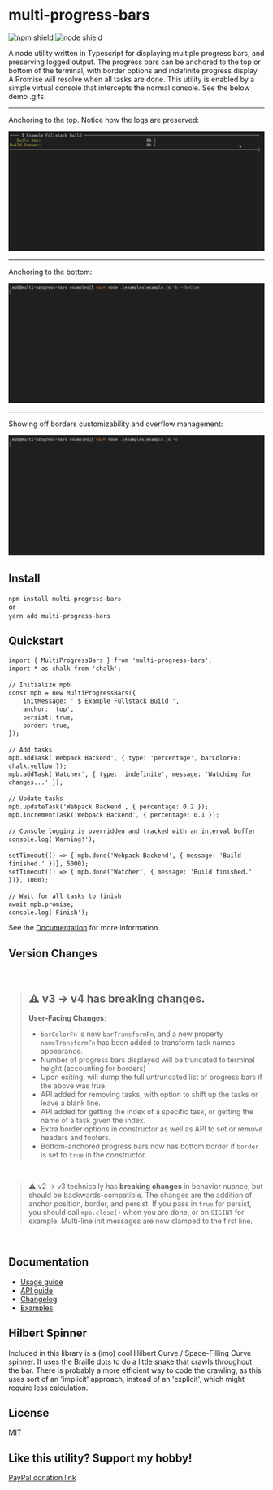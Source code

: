 # multi-progress-bars
![npm shield](https://img.shields.io/npm/v/multi-progress-bars) ![node shield](https://img.shields.io/npm/dm/multi-progress-bars)

A node utility written in Typescript for displaying multiple progress bars, and preserving logged output. The progress bars can be anchored to the top or bottom of the terminal, with border options and indefinite progress display. A Promise will resolve when all tasks are done. This utility is enabled by a simple virtual console that intercepts the normal console. See the below demo .gifs.

___

Anchoring to the top. Notice how the logs are preserved:

![MultiProgressBar top demo](./assets/mpb_top.gif)

---

Anchoring to the bottom:

![MultiProgressBar bottom demo](./assets/mpb_bottom.gif)

---

Showing off borders customizability and overflow management:

![MultiProgressBar extended demo](./assets/mpb_extended.gif)


## Install
`npm install multi-progress-bars`<br>
or<br>
`yarn add multi-progress-bars`

## Quickstart
```
import { MultiProgressBars } from 'multi-progress-bars';
import * as chalk from 'chalk';

// Initialize mpb
const mpb = new MultiProgressBars({
    initMessage: ' $ Example Fullstack Build ',
    anchor: 'top',
    persist: true,
    border: true,
});

// Add tasks
mpb.addTask('Webpack Backend', { type: 'percentage', barColorFn: chalk.yellow });
mpb.addTask('Watcher', { type: 'indefinite', message: 'Watching for changes...' });

// Update tasks
mpb.updateTask('Webpack Backend', { percentage: 0.2 });
mpb.incrementTask('Webpack Backend', { percentage: 0.1 });

// Console logging is overridden and tracked with an interval buffer
console.log('Warning!');

setTimeout(() => { mpb.done('Webpack Backend', { message: 'Build finished.' })}, 5000);
setTimeout(() => { mpb.done('Watcher', { message: 'Build finished.' })}, 1000);

// Wait for all tasks to finish
await mpb.promise;
console.log('Finish');

```
See the [Documentation](#documentation) for more information.


## Version Changes

<br>

> ## :warning: v3 -> v4 has **breaking changes**.<br>
> **User-Facing Changes**:
>* `barColorFn` is now `barTransformFn`, and a new property `nameTransformFn` has been added to transform task names appearance.
>* Number of progress bars displayed will be truncated to terminal height (accounting for borders)
>* Upon exiting, will dump the full untruncated list of progress bars if the above was true.
>* API added for removing tasks, with option to shift up the tasks or leave a blank line.
>* API added for getting the index of a specific task, or getting the name of a task given the index.
>* Extra border options in constructor as well as API to set or remove headers and footers.
>* Bottom-anchored progress bars now has bottom border if `border` is set to `true` in the constructor.

<br>

> :warning: v2 -> v3 technically has **breaking changes** in behavior nuance, but should be backwards-compatible. The changes are the addition of anchor position, border, and persist. If you pass in `true` for persist, you should call `mpb.close()` when you are done, or on `SIGINT` for example. Multi-line init messages are now clamped to the first line.

<br>

## <span name="documentation">Documentation</span>

* [Usage guide](docs/Usage.md)
* [API guide](docs/API.md)
* [Changelog](CHANGELOG.md)
* [Examples](docs/Examples.md)

## Hilbert Spinner

Included in this library is a (imo) cool Hilbert Curve / Space-Filling Curve spinner. It uses the Braille dots to do a little snake that crawls throughout the bar. There is probably a more efficient way to code the crawling, as this uses sort of an 'implicit' approach, instead of an 'explicit', which might require less calculation.

## License

[MIT](LICENSE)

## Like this utility? Support my hobby!

[PayPal donation link](https://paypal.me/seanchenpiano?locale.x=en_US)